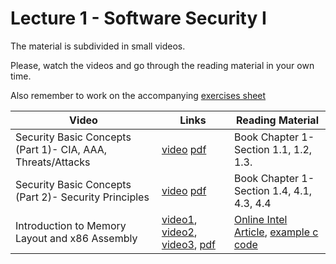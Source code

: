 # Lecture 1 - Software Security I

The material is subdivided in small videos.

Please, watch the videos and go through the reading material in your own time.

Also remember to work on the accompanying [exercises sheet](../exercises/EXERCISES1.html)

| Video                   | Links                     |        Reading Material                                                                                                                                                                                      |
|-------------------------|---------------------------|----------------------------------------------------------------------------------------------------------------------------------------------------------------------------------------------|
| Security Basic Concepts (Part 1)- CIA, AAA, Threats/Attacks | [video](https://web.microsoftstream.com/video/897a6c0c-c5f7-4bc3-abf4-0f15c128fe7e) [pdf](../slides/W1/W1-L1-IntroSec-P1.pdf) | Book Chapter 1- Section 1.1, 1.2, 1.3. |
| Security Basic Concepts (Part 2)- Security Principles | [video](https://web.microsoftstream.com/video/eb35cc31-7135-4a71-8e4d-3f69a9f7eb3b) [pdf](../slides/W1/W1-L1-IntroSec-P2.pdf) | Book Chapter 1- Section 1.4, 4.1, 4.3, 4.4|
| Introduction to Memory Layout and x86 Assembly | [video1](https://web.microsoftstream.com/video/12faf0fb-cabd-4edc-8318-ad8cb442816a), [video2](https://web.microsoftstream.com/video/ae1ae69f-5e29-4df8-9b2a-0f0c8fc472e8), [video3](https://web.microsoftstream.com/video/d59d73a5-e175-449a-b307-0d622db6c677), [pdf](../slides/W1/W1-L2-IntroMem-assembly.pdf) | [Online Intel Article](https://software.intel.com/content/www/us/en/develop/articles/introduction-to-x64-assembly.html), [example c code](../code/simple_prog.c)|
